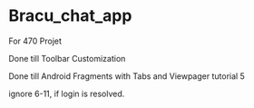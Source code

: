 # Bracu_chat_app
For 470 Projet 

Done till Toolbar Customization 

Done till Android Fragments with Tabs and Viewpager 
tutorial 5

ignore 6-11, if login is resolved.


